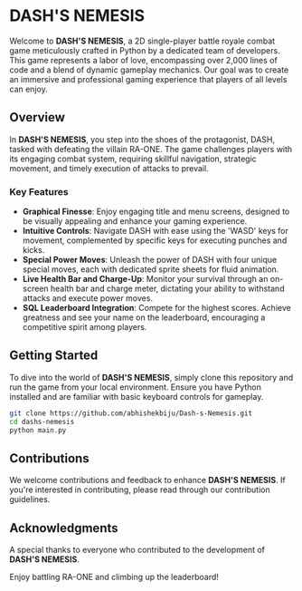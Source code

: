 # DASH'S NEMESIS

Welcome to **DASH'S NEMESIS**, a 2D single-player battle royale combat game meticulously crafted in Python by a dedicated team of developers. This game represents a labor of love, encompassing over 2,000 lines of code and a blend of dynamic gameplay mechanics. Our goal was to create an immersive and professional gaming experience that players of all levels can enjoy.

## Overview

In **DASH'S NEMESIS**, you step into the shoes of the protagonist, DASH, tasked with defeating the villain RA-ONE. The game challenges players with its engaging combat system, requiring skillful navigation, strategic movement, and timely execution of attacks to prevail.

### Key Features

- **Graphical Finesse**: Enjoy engaging title and menu screens, designed to be visually appealing and enhance your gaming experience.
- **Intuitive Controls**: Navigate DASH with ease using the 'WASD' keys for movement, complemented by specific keys for executing punches and kicks.
- **Special Power Moves**: Unleash the power of DASH with four unique special moves, each with dedicated sprite sheets for fluid animation.
- **Live Health Bar and Charge-Up**: Monitor your survival through an on-screen health bar and charge meter, dictating your ability to withstand attacks and execute power moves.
- **SQL Leaderboard Integration**: Compete for the highest scores. Achieve greatness and see your name on the leaderboard, encouraging a competitive spirit among players.

## Getting Started

To dive into the world of **DASH'S NEMESIS**, simply clone this repository and run the game from your local environment. Ensure you have Python installed and are familiar with basic keyboard controls for gameplay.

```bash
git clone https://github.com/abhishekbiju/Dash-s-Nemesis.git
cd dashs-nemesis
python main.py
```

## Contributions

We welcome contributions and feedback to enhance **DASH'S NEMESIS**. If you're interested in contributing, please read through our contribution guidelines.

## Acknowledgments

A special thanks to everyone who contributed to the development of **DASH'S NEMESIS**.

Enjoy battling RA-ONE and climbing up the leaderboard!
